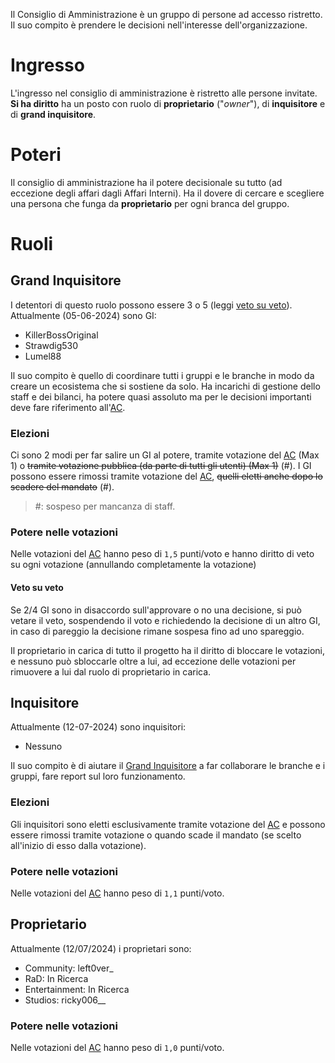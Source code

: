 Il Consiglio di Amministrazione è un gruppo di persone ad accesso ristretto. Il suo compito è prendere le decisioni nell'interesse dell'organizzazione.
# Ingresso
L'ingresso nel consiglio di amministrazione è ristretto alle persone invitate.
**Si ha diritto** ha un posto con ruolo di **proprietario** ("*owner*"), di **inquisitore** e di **grand inquisitore**.
# Poteri
Il consiglio di amministrazione ha il potere decisionale su tutto (ad eccezione degli affari dagli Affari Interni).
Ha il dovere di cercare e scegliere una persona che funga da **proprietario** per ogni branca del gruppo.
# Ruoli
## Grand Inquisitore
I detentori di questo ruolo possono essere 3 o 5 (leggi [veto su veto](#Veto%20su%20veto)).
Attualmente (05-06-2024) sono GI:
- KillerBossOriginal
- Strawdig530
- Lumel88

Il suo compito è quello di coordinare tutti i gruppi e le branche in modo da creare un ecosistema che si sostiene da solo. Ha incarichi di gestione dello staff e dei bilanci, ha potere quasi assoluto ma per le decisioni importanti deve fare riferimento all'[AC](AC.md).
### Elezioni
Ci sono 2 modi per far salire un GI al potere, tramite votazione del [AC](AC.md) (Max 1) o ~~tramite votazione pubblica (da parte di tutti gli utenti) (Max 1)~~ (#).
I GI possono essere rimossi tramite votazione del [AC](AC.md), ~~quelli eletti anche dopo lo scadere del mandato~~ (#).
> #: sospeso per mancanza di staff.
### Potere nelle votazioni
Nelle votazioni del [AC](AC.md) hanno peso di `1,5` punti/voto e hanno diritto di veto su ogni votazione (annullando completamente la votazione)
#### Veto su veto
Se 2/4 GI sono in disaccordo sull'approvare o no una decisione, si può vetare il veto, sospendendo il voto e richiedendo la decisione di un altro GI, in caso di pareggio la decisione rimane sospesa fino ad uno spareggio.

Il proprietario in carica di tutto il progetto ha il diritto di bloccare le votazioni, e nessuno può sbloccarle oltre a lui, ad eccezione delle votazioni per rimuovere a lui dal ruolo di proprietario in carica.
## Inquisitore
Attualmente (12-07-2024) sono inquisitori:
- Nessuno

Il suo compito è di aiutare il [Grand Inquisitore](#Grand%20Inquisitore) a far collaborare le branche e i gruppi, fare report sul loro funzionamento.
### Elezioni
Gli inquisitori sono eletti esclusivamente tramite votazione del [AC](AC.md) e possono essere rimossi tramite votazione o quando scade il mandato (se scelto all'inizio di esso dalla votazione).
### Potere nelle votazioni
Nelle votazioni del [AC](AC.md) hanno peso di `1,1` punti/voto.
## Proprietario
Attualmente (12/07/2024) i proprietari sono:
- Community: left0ver_
- RaD: In Ricerca
- Entertainment: In Ricerca
- Studios: ricky006__
### Potere nelle votazioni
Nelle votazioni del [AC](AC.md) hanno peso di `1,0` punti/voto.